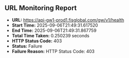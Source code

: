 ## URL Monitoring Report

- **URL:** https://api-gw1-prod1.fisglobal.com/gw/v1/health
- **Start Time:** 2025-09-06T21:49:31.617520
- **End Time:** 2025-09-06T21:49:31.867759
- **Total Time Taken:** 0.250239 seconds
- **HTTP Status Code:** 403
- **Status:** Failure
- **Failure Reason:** HTTP Status Code: 403
